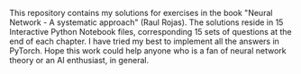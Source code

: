 This repository contains my solutions for exercises in the book "Neural Network - A systematic approach" (Raul Rojas).
The solutions reside in 15 Interactive Python Notebook files, corresponding 15 sets of questions at the end of each chapter.
I have tried my best to implement all the answers in PyTorch.
Hope this work could help anyone who is a fan of neural network theory or an AI enthusiast, in general.